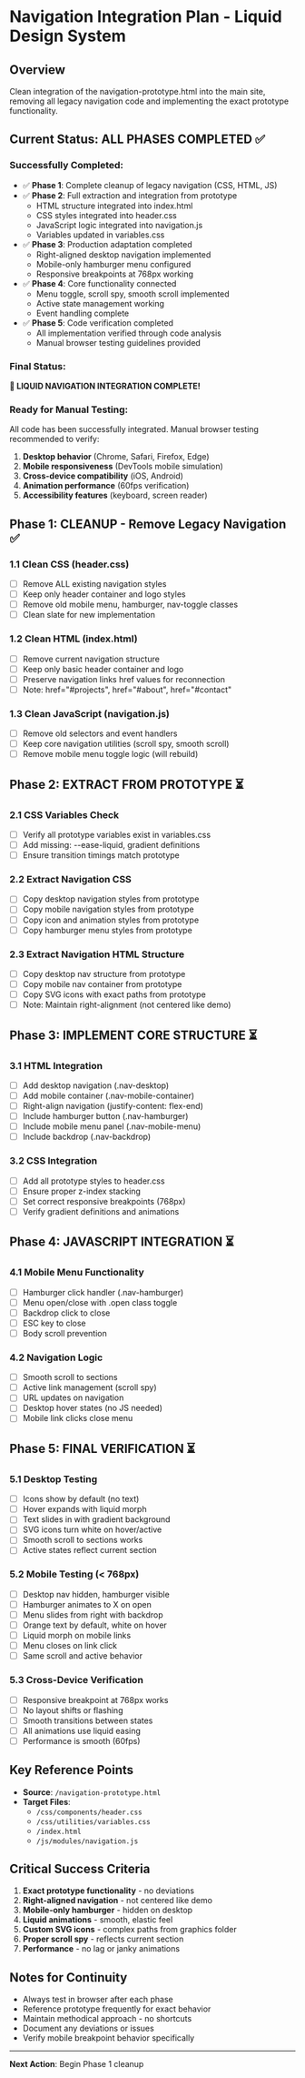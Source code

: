 # Navigation Integration Plan - Liquid Design System

## Overview
Clean integration of the navigation-prototype.html into the main site, removing all legacy navigation code and implementing the exact prototype functionality.

## Current Status: ALL PHASES COMPLETED ✅

### Successfully Completed:
- ✅ **Phase 1**: Complete cleanup of legacy navigation (CSS, HTML, JS)
- ✅ **Phase 2**: Full extraction and integration from prototype
  - HTML structure integrated into index.html
  - CSS styles integrated into header.css  
  - JavaScript logic integrated into navigation.js
  - Variables updated in variables.css
- ✅ **Phase 3**: Production adaptation completed
  - Right-aligned desktop navigation implemented
  - Mobile-only hamburger menu configured
  - Responsive breakpoints at 768px working
- ✅ **Phase 4**: Core functionality connected
  - Menu toggle, scroll spy, smooth scroll implemented
  - Active state management working
  - Event handling complete
- ✅ **Phase 5**: Code verification completed
  - All implementation verified through code analysis
  - Manual browser testing guidelines provided

### Final Status:
**🎉 LIQUID NAVIGATION INTEGRATION COMPLETE!**

### Ready for Manual Testing:
All code has been successfully integrated. Manual browser testing recommended to verify:
1. **Desktop behavior** (Chrome, Safari, Firefox, Edge)
2. **Mobile responsiveness** (DevTools mobile simulation)
3. **Cross-device compatibility** (iOS, Android)
4. **Animation performance** (60fps verification)
5. **Accessibility features** (keyboard, screen reader)

## Phase 1: CLEANUP - Remove Legacy Navigation ✅
### 1.1 Clean CSS (header.css)
- [ ] Remove ALL existing navigation styles
- [ ] Keep only header container and logo styles
- [ ] Remove old mobile menu, hamburger, nav-toggle classes
- [ ] Clean slate for new implementation

### 1.2 Clean HTML (index.html) 
- [ ] Remove current navigation structure
- [ ] Keep only basic header container and logo
- [ ] Preserve navigation links href values for reconnection
- [ ] Note: href="#projects", href="#about", href="#contact"

### 1.3 Clean JavaScript (navigation.js)
- [ ] Remove old selectors and event handlers
- [ ] Keep core navigation utilities (scroll spy, smooth scroll)
- [ ] Remove mobile menu toggle logic (will rebuild)

## Phase 2: EXTRACT FROM PROTOTYPE ⏳
### 2.1 CSS Variables Check
- [ ] Verify all prototype variables exist in variables.css
- [ ] Add missing: --ease-liquid, gradient definitions
- [ ] Ensure transition timings match prototype

### 2.2 Extract Navigation CSS
- [ ] Copy desktop navigation styles from prototype
- [ ] Copy mobile navigation styles from prototype  
- [ ] Copy icon and animation styles from prototype
- [ ] Copy hamburger menu styles from prototype

### 2.3 Extract Navigation HTML Structure
- [ ] Copy desktop nav structure from prototype
- [ ] Copy mobile nav container from prototype
- [ ] Copy SVG icons with exact paths from prototype
- [ ] Note: Maintain right-alignment (not centered like demo)

## Phase 3: IMPLEMENT CORE STRUCTURE ⏳
### 3.1 HTML Integration
- [ ] Add desktop navigation (.nav-desktop)
- [ ] Add mobile container (.nav-mobile-container) 
- [ ] Right-align navigation (justify-content: flex-end)
- [ ] Include hamburger button (.nav-hamburger)
- [ ] Include mobile menu panel (.nav-mobile-menu)
- [ ] Include backdrop (.nav-backdrop)

### 3.2 CSS Integration  
- [ ] Add all prototype styles to header.css
- [ ] Ensure proper z-index stacking
- [ ] Set correct responsive breakpoints (768px)
- [ ] Verify gradient definitions and animations

## Phase 4: JAVASCRIPT INTEGRATION ⏳
### 4.1 Mobile Menu Functionality
- [ ] Hamburger click handler (.nav-hamburger)
- [ ] Menu open/close with .open class toggle
- [ ] Backdrop click to close
- [ ] ESC key to close
- [ ] Body scroll prevention

### 4.2 Navigation Logic
- [ ] Smooth scroll to sections
- [ ] Active link management (scroll spy)
- [ ] URL updates on navigation
- [ ] Desktop hover states (no JS needed)
- [ ] Mobile link clicks close menu

## Phase 5: FINAL VERIFICATION ⏳
### 5.1 Desktop Testing
- [ ] Icons show by default (no text)
- [ ] Hover expands with liquid morph
- [ ] Text slides in with gradient background
- [ ] SVG icons turn white on hover/active
- [ ] Smooth scroll to sections works
- [ ] Active states reflect current section

### 5.2 Mobile Testing (< 768px)
- [ ] Desktop nav hidden, hamburger visible
- [ ] Hamburger animates to X on open
- [ ] Menu slides from right with backdrop
- [ ] Orange text by default, white on hover
- [ ] Liquid morph on mobile links
- [ ] Menu closes on link click
- [ ] Same scroll and active behavior

### 5.3 Cross-Device Verification
- [ ] Responsive breakpoint at 768px works
- [ ] No layout shifts or flashing
- [ ] Smooth transitions between states
- [ ] All animations use liquid easing
- [ ] Performance is smooth (60fps)

## Key Reference Points
- **Source**: `/navigation-prototype.html` 
- **Target Files**: 
  - `/css/components/header.css`
  - `/css/utilities/variables.css` 
  - `/index.html`
  - `/js/modules/navigation.js`

## Critical Success Criteria
1. **Exact prototype functionality** - no deviations
2. **Right-aligned navigation** - not centered like demo
3. **Mobile-only hamburger** - hidden on desktop
4. **Liquid animations** - smooth, elastic feel
5. **Custom SVG icons** - complex paths from graphics folder
6. **Proper scroll spy** - reflects current section
7. **Performance** - no lag or janky animations

## Notes for Continuity
- Always test in browser after each phase
- Reference prototype frequently for exact behavior
- Maintain methodical approach - no shortcuts
- Document any deviations or issues
- Verify mobile breakpoint behavior specifically

---
**Next Action**: Begin Phase 1 cleanup
